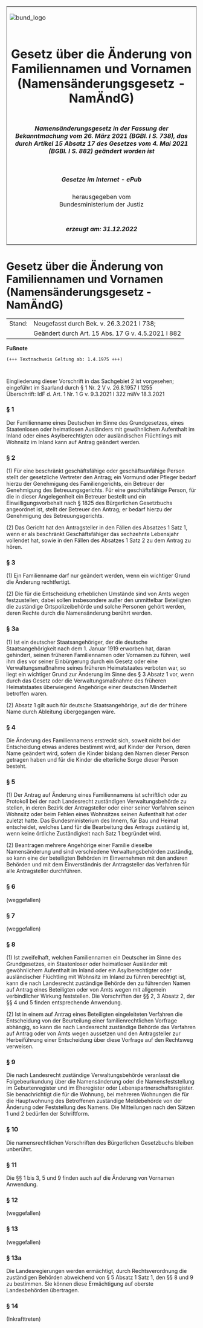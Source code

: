 <span id="DECKBLATT.html"></span>

<table border="0" frame="border" width="100%">

<tr valign="top">

<td align="left">

![bund\_logo](BfJ_2021_Web_de_de.gif)

</td>

<td align="right">

 

</td>

</tr>

<tr align="center" valign="middle">

<td colspan="2">

# Gesetz über die Änderung von Familiennamen und Vornamen (Namensänderungsgesetz - NamÄndG)

</td>

</tr>

<tr align="center" valign="middle">

<td colspan="2">

##### Namensänderungsgesetz in der Fassung der Bekanntmachung vom 26. März 2021 (BGBl. I S. 738), das durch Artikel 15 Absatz 17 des Gesetzes vom 4. Mai 2021 (BGBl. I S. 882) geändert worden ist

</td>

</tr>

<tr align="center" valign="middle">

<td colspan="2">

  
  

##### Gesetze im Internet - ePub  
  
herausgegeben vom  
Bundesministerium der Justiz

</td>

</tr>

<tr align="center" valign="bottom">

<td colspan="2">

  
  

##### erzeugt am: 31.12.2022

</td>

</tr>

</table>

<span id="BJNR000090938.html"></span>

# Gesetz über die Änderung von Familiennamen und Vornamen (Namensänderungsgesetz - NamÄndG)

<div>

<div class="jnhtml">

|        |                                                    |
| ------ | -------------------------------------------------- |
| Stand: | Neugefasst durch Bek. v. 26.3.2021 I 738;          |
|        | Geändert durch Art. 15 Abs. 17 G v. 4.5.2021 I 882 |

</div>

</div>

<div>

  
**Fußnote**

<div class="jnhtml">

<div>

<div class="jurAbsatz">

  

``` 
(+++ Textnachweis Geltung ab: 1.4.1975 +++)

 
```

Eingliederung dieser Vorschrift in das Sachgebiet 2 ist vorgesehen;
eingeführt im Saarland durch § 1 Nr. 2 V v. 26.8.1957 I 1255  
Überschrift: IdF d. Art. 1 Nr. 1 G v. 9.3.2021 I 322 mWv 18.3.2021

</div>

</div>

</div>

</div>

<span id="BJNR000090938BJNE000202360.html"></span>

### § 1  

<div>

<div class="jnhtml">

<div>

<div class="jurAbsatz">

Der Familienname eines Deutschen im Sinne des Grundgesetzes, eines
Staatenlosen oder heimatlosen Ausländers mit gewöhnlichem Aufenthalt im
Inland oder eines Asylberechtigten oder ausländischen Flüchtlings mit
Wohnsitz im Inland kann auf Antrag geändert werden.

</div>

</div>

</div>

</div>

<span id="BJNR000090938BJNE000304125.html"></span>

### § 2  

<div>

<div class="jnhtml">

<div>

<div class="jurAbsatz">

(1) Für eine beschränkt geschäftsfähige oder geschäftsunfähige Person
stellt der gesetzliche Vertreter den Antrag; ein Vormund oder Pfleger
bedarf hierzu der Genehmigung des Familiengerichts, ein Betreuer der
Genehmigung des Betreuungsgerichts. Für eine geschäftsfähige Person, für
die in dieser Angelegenheit ein Betreuer bestellt und ein
Einwilligungsvorbehalt nach § 1825 des Bürgerlichen Gesetzbuchs
angeordnet ist, stellt der Betreuer den Antrag; er bedarf hierzu der
Genehmigung des Betreuungsgerichts.

</div>

<div class="jurAbsatz">

(2) Das Gericht hat den Antragsteller in den Fällen des Absatzes 1 Satz
1, wenn er als beschränkt Geschäftsfähiger das sechzehnte Lebensjahr
vollendet hat, sowie in den Fällen des Absatzes 1 Satz 2 zu dem Antrag
zu hören.

</div>

</div>

</div>

</div>

<span id="BJNR000090938BJNE000401360.html"></span>

### § 3  

<div>

<div class="jnhtml">

<div>

<div class="jurAbsatz">

(1) Ein Familienname darf nur geändert werden, wenn ein wichtiger Grund
die Änderung rechtfertigt.

</div>

<div class="jurAbsatz">

(2) Die für die Entscheidung erheblichen Umstände sind von Amts wegen
festzustellen; dabei sollen insbesondere außer den unmittelbar
Beteiligten die zuständige Ortspolizeibehörde und solche Personen gehört
werden, deren Rechte durch die Namensänderung berührt werden.

</div>

</div>

</div>

</div>

<span id="BJNR000090938BJNE000501360.html"></span>

### § 3a  

<div>

<div class="jnhtml">

<div>

<div class="jurAbsatz">

(1) Ist ein deutscher Staatsangehöriger, der die deutsche
Staatsangehörigkeit nach dem 1. Januar 1919 erworben hat, daran
gehindert, seinen früheren Familiennamen oder Vornamen zu führen, weil
ihm dies vor seiner Einbürgerung durch ein Gesetz oder eine
Verwaltungsmaßnahme seines früheren Heimatstaates verboten war, so liegt
ein wichtiger Grund zur Änderung im Sinne des § 3 Absatz 1 vor, wenn
durch das Gesetz oder die Verwaltungsmaßnahme des früheren Heimatstaates
überwiegend Angehörige einer deutschen Minderheit betroffen waren.

</div>

<div class="jurAbsatz">

(2) Absatz 1 gilt auch für deutsche Staatsangehörige, auf die der
frühere Name durch Ableitung übergegangen wäre.

</div>

</div>

</div>

</div>

<span id="BJNR000090938BJNE000603360.html"></span>

### § 4  

<div>

<div class="jnhtml">

<div>

<div class="jurAbsatz">

Die Änderung des Familiennamens erstreckt sich, soweit nicht bei der
Entscheidung etwas anderes bestimmt wird, auf Kinder der Person, deren
Name geändert wird, sofern die Kinder bislang den Namen dieser Person
getragen haben und für die Kinder die elterliche Sorge dieser Person
besteht.

</div>

</div>

</div>

</div>

<span id="BJNR000090938BJNE000702360.html"></span>

### § 5  

<div>

<div class="jnhtml">

<div>

<div class="jurAbsatz">

(1) Der Antrag auf Änderung eines Familiennamens ist schriftlich oder zu
Protokoll bei der nach Landesrecht zuständigen Verwaltungsbehörde zu
stellen, in deren Bezirk der Antragsteller oder einer seiner Vorfahren
seinen Wohnsitz oder beim Fehlen eines Wohnsitzes seinen Aufenthalt hat
oder zuletzt hatte. Das Bundesministerium des Innern, für Bau und Heimat
entscheidet, welches Land für die Bearbeitung des Antrags zuständig ist,
wenn keine örtliche Zuständigkeit nach Satz 1 begründet wird.

</div>

<div class="jurAbsatz">

(2) Beantragen mehrere Angehörige einer Familie dieselbe Namensänderung
und sind verschiedene Verwaltungsbehörden zuständig, so kann eine der
beteiligten Behörden im Einvernehmen mit den anderen Behörden und mit
dem Einverständnis der Antragsteller das Verfahren für alle
Antragsteller durchführen.

</div>

</div>

</div>

</div>

<span id="BJNR000090938BJNE000802360.html"></span>

### § 6  
(weggefallen)

<span id="BJNR000090938BJNE000901360.html"></span>

### § 7  
(weggefallen)

<span id="BJNR000090938BJNE001002360.html"></span>

### § 8  

<div>

<div class="jnhtml">

<div>

<div class="jurAbsatz">

(1) Ist zweifelhaft, welchen Familiennamen ein Deutscher im Sinne des
Grundgesetzes, ein Staatenloser oder heimatloser Ausländer mit
gewöhnlichem Aufenthalt im Inland oder ein Asylberechtigter oder
ausländischer Flüchtling mit Wohnsitz im Inland zu führen berechtigt
ist, kann die nach Landesrecht zuständige Behörde den zu führenden Namen
auf Antrag eines Beteiligten oder von Amts wegen mit allgemein
verbindlicher Wirkung feststellen. Die Vorschriften der §§ 2, 3 Absatz
2, der §§ 4 und 5 finden entsprechende Anwendung.

</div>

<div class="jurAbsatz">

(2) Ist in einem auf Antrag eines Beteiligten eingeleiteten Verfahren
die Entscheidung von der Beurteilung einer familienrechtlichen Vorfrage
abhängig, so kann die nach Landesrecht zuständige Behörde das Verfahren
auf Antrag oder von Amts wegen aussetzen und den Antragsteller zur
Herbeiführung einer Entscheidung über diese Vorfrage auf den Rechtsweg
verweisen.

</div>

</div>

</div>

</div>

<span id="BJNR000090938BJNE001104360.html"></span>

### § 9  

<div>

<div class="jnhtml">

<div>

<div class="jurAbsatz">

Die nach Landesrecht zuständige Verwaltungsbehörde veranlasst die
Folgebeurkundung über die Namensänderung oder die Namensfeststellung im
Geburtenregister und im Eheregister oder Lebenspartnerschaftsregister.
Sie benachrichtigt die für die Wohnung, bei mehreren Wohnungen die für
die Hauptwohnung des Betroffenen zuständige Meldebehörde von der
Änderung oder Feststellung des Namens. Die Mitteilungen nach den Sätzen
1 und 2 bedürfen der Schriftform.

</div>

</div>

</div>

</div>

<span id="BJNR000090938BJNE001202360.html"></span>

### § 10  

<div>

<div class="jnhtml">

<div>

<div class="jurAbsatz">

Die namensrechtlichen Vorschriften des Bürgerlichen Gesetzbuchs bleiben
unberührt.

</div>

</div>

</div>

</div>

<span id="BJNR000090938BJNE001302360.html"></span>

### § 11  

<div>

<div class="jnhtml">

<div>

<div class="jurAbsatz">

Die §§ 1 bis 3, 5 und 9 finden auch auf die Änderung von Vornamen
Anwendung.

</div>

</div>

</div>

</div>

<span id="BJNR000090938BJNE001401360.html"></span>

### § 12  
(weggefallen)

<span id="BJNR000090938BJNE001502360.html"></span>

### § 13  
(weggefallen)

<span id="BJNR000090938BJNE001602360.html"></span>

### § 13a  

<div>

<div class="jnhtml">

<div>

<div class="jurAbsatz">

Die Landesregierungen werden ermächtigt, durch Rechtsverordnung die
zuständigen Behörden abweichend von § 5 Absatz 1 Satz 1, den §§ 8 und 9
zu bestimmen. Sie können diese Ermächtigung auf oberste Landesbehörden
übertragen.

</div>

</div>

</div>

</div>

<span id="BJNR000090938BJNE001701360.html"></span>

### § 14  
(Inkrafttreten)
